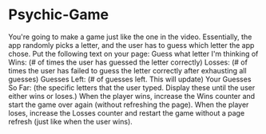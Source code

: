 # Psychic-Game
You're going to make a game just like the one in the video. Essentially, the app randomly picks a letter, and the user has to guess which letter the app chose. Put the following text on your page: Guess what letter I'm thinking of Wins: (# of times the user has guessed the letter correctly) Losses: (# of times the user has failed to guess the letter correctly after exhausting all guesses) Guesses Left: (# of guesses left. This will update) Your Guesses So Far: (the specific letters that the user typed. Display these until the user either wins or loses.) When the player wins, increase the Wins counter and start the game over again (without refreshing the page). When the player loses, increase the Losses counter and restart the game without a page refresh (just like when the user wins).

